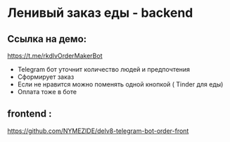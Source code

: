 # Ленивый заказ еды - backend




## Ссылка на демо:
https://t.me/rkdlvOrderMakerBot



* Telegram бот уточнит количество людей и
предпочтения
* Сформирует заказ
* Если не нравится можно поменять одной
кнопкой ( Tinder для еды)
* Оплата тоже в боте



## frontend :
https://github.com/NYMEZIDE/delv8-telegram-bot-order-front
